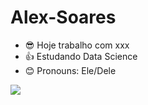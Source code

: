 # Alex-Soares

- 😎 Hoje trabalho com xxx
- 👍 Estudando Data Science
- 😊 Pronouns: Ele/Dele

 <picture>
  <source
    srcset="https://github-readme-stats.vercel.app/api?username=alextsoaresst&show_icons=true&theme=dark"
    media="(prefers-color-scheme: dark)"
  />
  <source
    srcset="https://github-readme-stats.vercel.app/api?username=alextsoaresst&show_icons=true"
    media="(prefers-color-scheme: light), (prefers-color-scheme: dark)"
  />
  <img src="https://github-readme-stats.vercel.app/api?username=alextsoaresst&show_icons=true" />
</picture>

##

